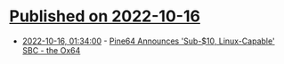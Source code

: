 # [Published on 2022-10-16](index.md)

* [2022-10-16, 01:34:00](https://news.slashdot.org/story/22/10/15/2314226/pine64-announces-sub-10-linux-capable-sbc---the-ox64?utm_source=rss1.0mainlinkanon&utm_medium=feed) - [Pine64 Announces 'Sub-$10, Linux-Capable' SBC - the Ox64](https://news.slashdot.org/story/22/10/15/2314226/pine64-announces-sub-10-linux-capable-sbc---the-ox64?utm_source=rss1.0mainlinkanon&utm_medium=feed)
